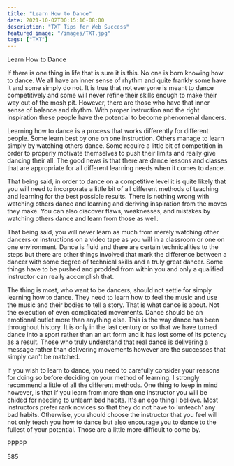 ```yaml
---
title: "Learn How to Dance"
date: 2021-10-02T00:15:16-08:00
description: "TXT Tips for Web Success"
featured_image: "/images/TXT.jpg"
tags: ["TXT"]
---
```


Learn How to Dance

If there is one thing in life that is sure it is this. No one is born knowing how to dance. We all have an inner sense of rhythm and quite frankly some have it and some simply do not. It is true that not everyone is meant to dance competitively and some will never refine their skills enough to make their way out of the mosh pit. However, there are those who have that inner sense of balance and rhythm. With proper instruction and the right inspiration these people have the potential to become phenomenal dancers.

Learning how to dance is a process that works differently for different people. Some learn best by one on one instruction. Others manage to learn simply by watching others dance. Some require a little bit of competition in order to properly motivate themselves to push their limits and really give dancing their all. The good news is that there are dance lessons and classes that are appropriate for all different learning needs when it comes to dance.

That being said, in order to dance on a competitive level it is quite likely that you will need to incorporate a little bit of all different methods of teaching and learning for the best possible results. There is nothing wrong with watching others dance and learning and deriving inspiration from the moves they make. You can also discover flaws, weaknesses, and mistakes by watching others dance and learn from those as well. 

That being said, you will never learn as much from merely watching other dancers or instructions on a video tape as you will in a classroom or one on one environment. Dance is fluid and there are certain technicalities to the steps but there are other things involved that mark the difference between a dancer with some degree of technical skills and a truly great dancer. Some things have to be pushed and prodded from within you and only a qualified instructor can really accomplish that. 

The thing is most, who want to be dancers, should not settle for simply learning how to dance. They need to learn how to feel the music and use the music and their bodies to tell a story. That is what dance is about. Not the execution of even complicated movements. Dance should be an emotional outlet more than anything else. This is the way dance has been throughout history. It is only in the last century or so that we have turned dance into a sport rather than an art form and it has lost some of its potency as a result. Those who truly understand that real dance is delivering a message rather than delivering movements however are the successes that simply can't be matched. 

If you wish to learn to dance, you need to carefully consider your reasons for doing so before deciding on your method of learning. I strongly recommend a little of all the different methods. One thing to keep in mind however, is that if you learn from more than one instructor you will be chided for needing to unlearn bad habits. It's an ego thing I believe. Most instructors prefer rank novices so that they do not have to 'unteach' any bad habits. Otherwise, you should choose the instructor that you feel will not only teach you how to dance but also encourage you to dance to the fullest of your potential. Those are a little more difficult to come by.

PPPPP

585

